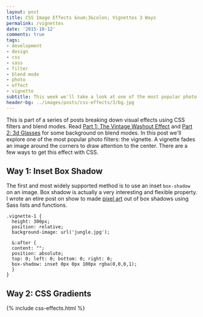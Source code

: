```yaml
---
layout: post
title: CSS Image Effects &num;3&colon; Vignettes 3 Ways
permalink: /vignettes
date: '2015-10-12'
comments: true
tags:
- development
- design
- css
- sass
- filter
- blend mode
- photo
- effect
- vignette
subtitle: This week we'll take a look at one of the most popular photo manipulations&colon; adding a vignette to draw attention to the center of an image.
header-bg: ../images/posts/css-effects/3/bg.jpg
---
```


This is part of a series of posts breaking down visual effects using CSS filters and blend modes. Read [Part 1: The Vintage Washout Effect](/vintage-washout) and [Part 2: 3d Glasses](/3d-effect) for some background on blend modes. In this post we'll explore one of the most popular photo filters: the vignette. A vignette fades an image around the corners to draw attention to the center. There are a few ways to get this effect with CSS.

## Way 1: Inset Box Shadow

The first and most widely supported method is to use an inset `box-shadow` on an image. Box shadow is actually a very interesting and flexible property. I wrote an etire post on show to made [pixel art](/sass-pixel-art) out of box shadows using Sass lists and functions.

```
.vignette-1 {
  height: 300px;
  position: relative;
  background-image: url('jungle.jpg');

  &:after {
  content: "";
  position: absolute;
  top: 0; left: 0; bottom: 0; right: 0;
  box-shadow: inset 0px 0px 100px rgba(0,0,0,1);
  }
}
```

## Way 2: CSS Gradients


{% include css-effects.html %}